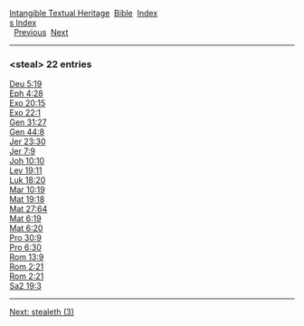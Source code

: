 [Intangible Textual Heritage](../../index)  [Bible](../index) 
[Index](index)   
[s Index](_s_)  
  [Previous](c10897)  [Next](c10899) 

------------------------------------------------------------------------

### &lt;steal&gt; 22 entries

[Deu 5:19](../kjv/deu005.htm#019)  
[Eph 4:28](../kjv/eph004.htm#028)  
[Exo 20:15](../kjv/exo020.htm#015)  
[Exo 22:1](../kjv/exo022.htm#001)  
[Gen 31:27](../kjv/gen031.htm#027)  
[Gen 44:8](../kjv/gen044.htm#008)  
[Jer 23:30](../kjv/jer023.htm#030)  
[Jer 7:9](../kjv/jer007.htm#009)  
[Joh 10:10](../kjv/joh010.htm#010)  
[Lev 19:11](../kjv/lev019.htm#011)  
[Luk 18:20](../kjv/luk018.htm#020)  
[Mar 10:19](../kjv/mar010.htm#019)  
[Mat 19:18](../kjv/mat019.htm#018)  
[Mat 27:64](../kjv/mat027.htm#064)  
[Mat 6:19](../kjv/mat006.htm#019)  
[Mat 6:20](../kjv/mat006.htm#020)  
[Pro 30:9](../kjv/pro030.htm#009)  
[Pro 6:30](../kjv/pro006.htm#030)  
[Rom 13:9](../kjv/rom013.htm#009)  
[Rom 2:21](../kjv/rom002.htm#021)  
[Rom 2:21](../kjv/rom002.htm#021)  
[Sa2 19:3](../kjv/sa2019.htm#003)  

------------------------------------------------------------------------

[Next: stealeth (3)](c10899)
